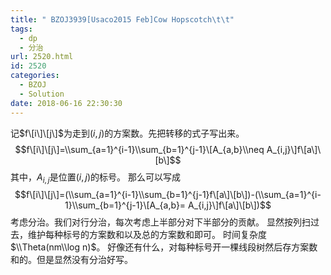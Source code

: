 ```yaml
---
title: " BZOJ3939[Usaco2015 Feb]Cow Hopscotch\t\t"
tags:
  - dp
  - 分治
url: 2520.html
id: 2520
categories:
  - BZOJ
  - Solution
date: 2018-06-16 22:30:30
---
```


记$f\[i\]\[j\]$为走到$(i,j)$的方案数。先把转移的式子写出来。 $$f\[i\]\[j\]=\\sum_{a=1}^{i-1}\\sum_{b=1}^{j-1}\[A_{a,b}\\neq A_{i,j}\]f\[a\]\[b\]$$ 其中，$A_{i,j}$是位置$(i,j)$的标号。 那么可以写成 $$f\[i\]\[j\]=(\\sum_{a=1}^{i-1}\\sum_{b=1}^{j-1}f\[a\]\[b\])-(\\sum_{a=1}^{i-1}\\sum_{b=1}^{j-1}\[A_{a,b}= A_{i,j}\]f\[a\]\[b\])$$ 考虑分治。我们对行分治，每次考虑上半部分对下半部分的贡献。 显然按列扫过去，维护每种标号的方案数和以及总的方案数和即可。 时间复杂度$\\Theta(nm\\log n)$。 好像还有什么，对每种标号开一棵线段树然后存方案数和的。但是显然没有分治好写。
